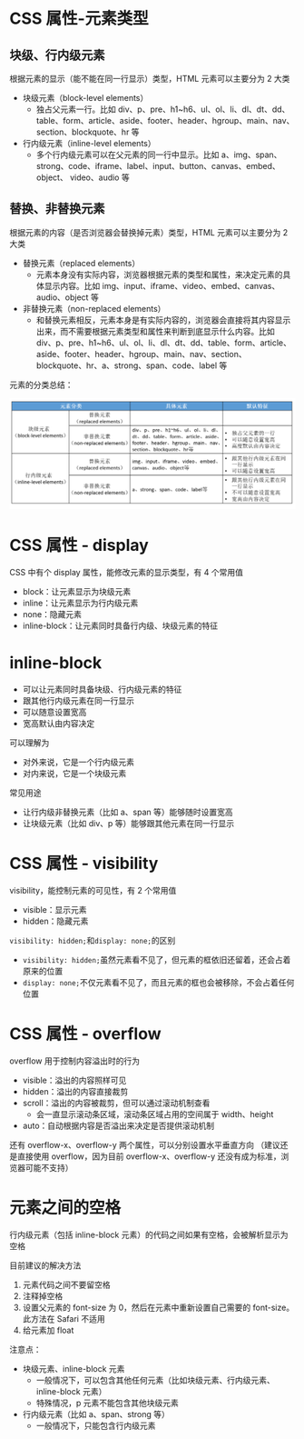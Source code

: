 # CSS 属性-元素类型

## 块级、行内级元素

根据元素的显示（能不能在同一行显示）类型，HTML 元素可以主要分为 2 大类

- 块级元素（block-level elements）
  - 独占父元素一行。比如 div、p、pre、h1~h6、ul、ol、li、dl、dt、dd、table、form、article、aside、footer、header、hgroup、main、nav、section、blockquote、hr 等
- 行内级元素（inline-level elements）
  - 多个行内级元素可以在父元素的同一行中显示。比如 a、img、span、strong、code、iframe、label、input、button、canvas、embed、object、 video、audio 等

## 替换、非替换元素

根据元素的内容（是否浏览器会替换掉元素）类型，HTML 元素可以主要分为 2 大类

- 替换元素（replaced elements）
  - 元素本身没有实际内容，浏览器根据元素的类型和属性，来决定元素的具体显示内容。比如 img、input、iframe、video、embed、canvas、audio、object 等
- 非替换元素（non-replaced elements）
  - 和替换元素相反，元素本身是有实际内容的，浏览器会直接将其内容显示出来，而不需要根据元素类型和属性来判断到底显示什么内容。比如 div、p、pre、h1~h6、ul、ol、li、dl、dt、dd、table、form、article、aside、footer、header、hgroup、main、nav、section、blockquote、hr、a、strong、span、code、label 等

元素的分类总结：

![](assets/2020-07-09-23-25-41.png)

# CSS 属性 - display

CSS 中有个 display 属性，能修改元素的显示类型，有 4 个常用值

- block：让元素显示为块级元素
- inline：让元素显示为行内级元素
- none：隐藏元素
- inline-block：让元素同时具备行内级、块级元素的特征

# inline-block

- 可以让元素同时具备块级、行内级元素的特征
- 跟其他行内级元素在同一行显示
- 可以随意设置宽高
- 宽高默认由内容决定

可以理解为

- 对外来说，它是一个行内级元素
- 对内来说，它是一个块级元素

常见用途

- 让行内级非替换元素（比如 a、span 等）能够随时设置宽高
- 让块级元素（比如 div、p 等）能够跟其他元素在同一行显示

# CSS 属性 - visibility

visibility，能控制元素的可见性，有 2 个常用值

- visible：显示元素
- hidden：隐藏元素

`visibility: hidden;`和`display: none;`的区别

- `visibility: hidden;`虽然元素看不见了，但元素的框依旧还留着，还会占着原来的位置
- `display: none;`不仅元素看不见了，而且元素的框也会被移除，不会占着任何位置

# CSS 属性 - overflow

overflow 用于控制内容溢出时的行为

- visible：溢出的内容照样可见
- hidden：溢出的内容直接裁剪
- scroll：溢出的内容被裁剪，但可以通过滚动机制查看
  - 会一直显示滚动条区域，滚动条区域占用的空间属于 width、height
- auto：自动根据内容是否溢出来决定是否提供滚动机制

还有 overflow-x、overflow-y 两个属性，可以分别设置水平垂直方向
（建议还是直接使用 overflow，因为目前 overflow-x、overflow-y 还没有成为标准，浏览器可能不支持）

# 元素之间的空格

行内级元素（包括 inline-block 元素）的代码之间如果有空格，会被解析显示为空格

目前建议的解决方法

1. 元素代码之间不要留空格
2. 注释掉空格
3. 设置父元素的 font-size 为 0，然后在元素中重新设置自己需要的 font-size。此方法在 Safari 不适用
4. 给元素加 float

注意点：

- 块级元素、inline-block 元素
  - 一般情况下，可以包含其他任何元素（比如块级元素、行内级元素、inline-block 元素）
  - 特殊情况，p 元素不能包含其他块级元素
- 行内级元素（比如 a、span、strong 等）
  - 一般情况下，只能包含行内级元素

